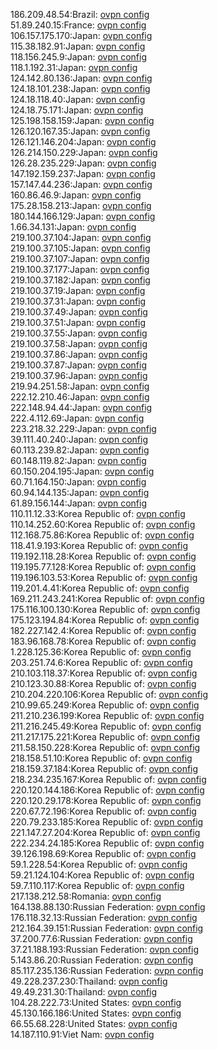 186.209.48.54:Brazil: [ovpn config](vpn/186_209_48_54.ovpn)  
51.89.240.15:France: [ovpn config](vpn/51_89_240_15.ovpn)  
106.157.175.170:Japan: [ovpn config](vpn/106_157_175_170.ovpn)  
115.38.182.91:Japan: [ovpn config](vpn/115_38_182_91.ovpn)  
118.156.245.9:Japan: [ovpn config](vpn/118_156_245_9.ovpn)  
118.1.192.31:Japan: [ovpn config](vpn/118_1_192_31.ovpn)  
124.142.80.136:Japan: [ovpn config](vpn/124_142_80_136.ovpn)  
124.18.101.238:Japan: [ovpn config](vpn/124_18_101_238.ovpn)  
124.18.118.40:Japan: [ovpn config](vpn/124_18_118_40.ovpn)  
124.18.75.171:Japan: [ovpn config](vpn/124_18_75_171.ovpn)  
125.198.158.159:Japan: [ovpn config](vpn/125_198_158_159.ovpn)  
126.120.167.35:Japan: [ovpn config](vpn/126_120_167_35.ovpn)  
126.121.146.204:Japan: [ovpn config](vpn/126_121_146_204.ovpn)  
126.214.150.229:Japan: [ovpn config](vpn/126_214_150_229.ovpn)  
126.28.235.229:Japan: [ovpn config](vpn/126_28_235_229.ovpn)  
147.192.159.237:Japan: [ovpn config](vpn/147_192_159_237.ovpn)  
157.147.44.236:Japan: [ovpn config](vpn/157_147_44_236.ovpn)  
160.86.46.9:Japan: [ovpn config](vpn/160_86_46_9.ovpn)  
175.28.158.213:Japan: [ovpn config](vpn/175_28_158_213.ovpn)  
180.144.166.129:Japan: [ovpn config](vpn/180_144_166_129.ovpn)  
1.66.34.131:Japan: [ovpn config](vpn/1_66_34_131.ovpn)  
219.100.37.104:Japan: [ovpn config](vpn/219_100_37_104.ovpn)  
219.100.37.105:Japan: [ovpn config](vpn/219_100_37_105.ovpn)  
219.100.37.107:Japan: [ovpn config](vpn/219_100_37_107.ovpn)  
219.100.37.177:Japan: [ovpn config](vpn/219_100_37_177.ovpn)  
219.100.37.182:Japan: [ovpn config](vpn/219_100_37_182.ovpn)  
219.100.37.19:Japan: [ovpn config](vpn/219_100_37_19.ovpn)  
219.100.37.31:Japan: [ovpn config](vpn/219_100_37_31.ovpn)  
219.100.37.49:Japan: [ovpn config](vpn/219_100_37_49.ovpn)  
219.100.37.51:Japan: [ovpn config](vpn/219_100_37_51.ovpn)  
219.100.37.55:Japan: [ovpn config](vpn/219_100_37_55.ovpn)  
219.100.37.58:Japan: [ovpn config](vpn/219_100_37_58.ovpn)  
219.100.37.86:Japan: [ovpn config](vpn/219_100_37_86.ovpn)  
219.100.37.87:Japan: [ovpn config](vpn/219_100_37_87.ovpn)  
219.100.37.96:Japan: [ovpn config](vpn/219_100_37_96.ovpn)  
219.94.251.58:Japan: [ovpn config](vpn/219_94_251_58.ovpn)  
222.12.210.46:Japan: [ovpn config](vpn/222_12_210_46.ovpn)  
222.148.94.44:Japan: [ovpn config](vpn/222_148_94_44.ovpn)  
222.4.112.69:Japan: [ovpn config](vpn/222_4_112_69.ovpn)  
223.218.32.229:Japan: [ovpn config](vpn/223_218_32_229.ovpn)  
39.111.40.240:Japan: [ovpn config](vpn/39_111_40_240.ovpn)  
60.113.239.82:Japan: [ovpn config](vpn/60_113_239_82.ovpn)  
60.148.119.82:Japan: [ovpn config](vpn/60_148_119_82.ovpn)  
60.150.204.195:Japan: [ovpn config](vpn/60_150_204_195.ovpn)  
60.71.164.150:Japan: [ovpn config](vpn/60_71_164_150.ovpn)  
60.94.144.135:Japan: [ovpn config](vpn/60_94_144_135.ovpn)  
61.89.156.144:Japan: [ovpn config](vpn/61_89_156_144.ovpn)  
110.11.12.33:Korea Republic of: [ovpn config](vpn/110_11_12_33.ovpn)  
110.14.252.60:Korea Republic of: [ovpn config](vpn/110_14_252_60.ovpn)  
112.168.75.86:Korea Republic of: [ovpn config](vpn/112_168_75_86.ovpn)  
118.41.9.193:Korea Republic of: [ovpn config](vpn/118_41_9_193.ovpn)  
119.192.118.28:Korea Republic of: [ovpn config](vpn/119_192_118_28.ovpn)  
119.195.77.128:Korea Republic of: [ovpn config](vpn/119_195_77_128.ovpn)  
119.196.103.53:Korea Republic of: [ovpn config](vpn/119_196_103_53.ovpn)  
119.201.4.41:Korea Republic of: [ovpn config](vpn/119_201_4_41.ovpn)  
169.211.243.241:Korea Republic of: [ovpn config](vpn/169_211_243_241.ovpn)  
175.116.100.130:Korea Republic of: [ovpn config](vpn/175_116_100_130.ovpn)  
175.123.194.84:Korea Republic of: [ovpn config](vpn/175_123_194_84.ovpn)  
182.227.142.4:Korea Republic of: [ovpn config](vpn/182_227_142_4.ovpn)  
183.96.168.78:Korea Republic of: [ovpn config](vpn/183_96_168_78.ovpn)  
1.228.125.36:Korea Republic of: [ovpn config](vpn/1_228_125_36.ovpn)  
203.251.74.6:Korea Republic of: [ovpn config](vpn/203_251_74_6.ovpn)  
210.103.118.37:Korea Republic of: [ovpn config](vpn/210_103_118_37.ovpn)  
210.123.30.88:Korea Republic of: [ovpn config](vpn/210_123_30_88.ovpn)  
210.204.220.106:Korea Republic of: [ovpn config](vpn/210_204_220_106.ovpn)  
210.99.65.249:Korea Republic of: [ovpn config](vpn/210_99_65_249.ovpn)  
211.210.236.199:Korea Republic of: [ovpn config](vpn/211_210_236_199.ovpn)  
211.216.245.49:Korea Republic of: [ovpn config](vpn/211_216_245_49.ovpn)  
211.217.175.221:Korea Republic of: [ovpn config](vpn/211_217_175_221.ovpn)  
211.58.150.228:Korea Republic of: [ovpn config](vpn/211_58_150_228.ovpn)  
218.158.51.10:Korea Republic of: [ovpn config](vpn/218_158_51_10.ovpn)  
218.159.37.184:Korea Republic of: [ovpn config](vpn/218_159_37_184.ovpn)  
218.234.235.167:Korea Republic of: [ovpn config](vpn/218_234_235_167.ovpn)  
220.120.144.186:Korea Republic of: [ovpn config](vpn/220_120_144_186.ovpn)  
220.120.29.178:Korea Republic of: [ovpn config](vpn/220_120_29_178.ovpn)  
220.67.72.196:Korea Republic of: [ovpn config](vpn/220_67_72_196.ovpn)  
220.79.233.185:Korea Republic of: [ovpn config](vpn/220_79_233_185.ovpn)  
221.147.27.204:Korea Republic of: [ovpn config](vpn/221_147_27_204.ovpn)  
222.234.24.185:Korea Republic of: [ovpn config](vpn/222_234_24_185.ovpn)  
39.126.198.69:Korea Republic of: [ovpn config](vpn/39_126_198_69.ovpn)  
59.1.228.54:Korea Republic of: [ovpn config](vpn/59_1_228_54.ovpn)  
59.21.124.104:Korea Republic of: [ovpn config](vpn/59_21_124_104.ovpn)  
59.7.110.117:Korea Republic of: [ovpn config](vpn/59_7_110_117.ovpn)  
217.138.212.58:Romania: [ovpn config](vpn/217_138_212_58.ovpn)  
164.138.88.130:Russian Federation: [ovpn config](vpn/164_138_88_130.ovpn)  
176.118.32.13:Russian Federation: [ovpn config](vpn/176_118_32_13.ovpn)  
212.164.39.151:Russian Federation: [ovpn config](vpn/212_164_39_151.ovpn)  
37.200.77.6:Russian Federation: [ovpn config](vpn/37_200_77_6.ovpn)  
37.21.188.193:Russian Federation: [ovpn config](vpn/37_21_188_193.ovpn)  
5.143.86.20:Russian Federation: [ovpn config](vpn/5_143_86_20.ovpn)  
85.117.235.136:Russian Federation: [ovpn config](vpn/85_117_235_136.ovpn)  
49.228.237.230:Thailand: [ovpn config](vpn/49_228_237_230.ovpn)  
49.49.231.30:Thailand: [ovpn config](vpn/49_49_231_30.ovpn)  
104.28.222.73:United States: [ovpn config](vpn/104_28_222_73.ovpn)  
45.130.166.186:United States: [ovpn config](vpn/45_130_166_186.ovpn)  
66.55.68.228:United States: [ovpn config](vpn/66_55_68_228.ovpn)  
14.187.110.91:Viet Nam: [ovpn config](vpn/14_187_110_91.ovpn)  
